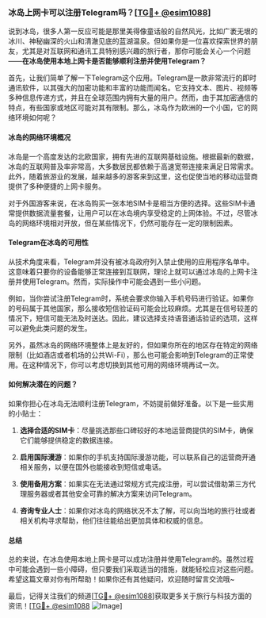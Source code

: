 ### 冰岛上网卡可以注册Telegram吗？[[TG💪+ @esim1088](https://t.me/s/esim1088)]

说到冰岛，很多人第一反应可能是那里美得像童话般的自然风光，比如广袤无垠的冰川、神秘幽深的火山和清澈见底的蓝湖温泉。但如果你是一位喜欢探索世界的朋友，尤其是对互联网和通讯工具特别感兴趣的旅行者，那你可能会关心一个问题——**在冰岛使用本地上网卡是否能够顺利注册并使用Telegram？**

首先，让我们简单了解一下Telegram这个应用。Telegram是一款非常流行的即时通讯软件，以其强大的加密功能和丰富的功能而闻名。它支持文本、图片、视频等多种信息传递方式，并且在全球范围内拥有大量的用户。然而，由于其加密通信的特点，有些国家或地区可能对其有限制。那么，冰岛作为欧洲的一个小国，它的网络环境如何呢？

#### 冰岛的网络环境概况

冰岛是一个高度发达的北欧国家，拥有先进的互联网基础设施。根据最新的数据，冰岛的互联网普及率非常高，大多数居民都依赖于高速宽带连接来满足日常需求。此外，随着旅游业的发展，越来越多的游客来到这里，这也促使当地的移动运营商提供了多种便捷的上网卡服务。

对于外国游客来说，在冰岛购买一张本地SIM卡是相当方便的选择。这些SIM卡通常提供数据流量套餐，让用户可以在冰岛境内享受稳定的上网体验。不过，尽管冰岛的网络环境相对开放，但在某些情况下，仍然可能存在一定的限制因素。

#### Telegram在冰岛的可用性

从技术角度来看，Telegram并没有被冰岛政府列入禁止使用的应用程序名单中。这意味着只要你的设备能够正常连接到互联网，理论上就可以通过冰岛的上网卡注册并使用Telegram。然而，实际操作中可能会遇到一些小问题。

例如，当你尝试注册Telegram时，系统会要求你输入手机号码进行验证。如果你的号码属于其他国家，那么接收短信验证码可能会比较麻烦。尤其是在信号较差的情况下，短信可能无法及时送达。因此，建议选择支持语音通话验证的选项，这样可以避免此类问题的发生。

另外，虽然冰岛的网络环境整体上是友好的，但如果你所在的地区存在特定的网络限制（比如酒店或者机场的公共Wi-Fi），那么也可能会影响到Telegram的正常使用。在这种情况下，你可以考虑切换到其他可用的网络环境再试一次。

#### 如何解决潜在的问题？

如果你担心在冰岛无法顺利注册Telegram，不妨提前做好准备。以下是一些实用的小贴士：

1. **选择合适的SIM卡**：尽量挑选那些口碑较好的本地运营商提供的SIM卡，确保它们能够提供稳定的数据连接。
   
2. **启用国际漫游**：如果你的手机支持国际漫游功能，可以联系自己的运营商开通相关服务，以便在国外也能接收到短信或电话。

3. **使用备用方案**：如果实在无法通过常规方式完成注册，可以尝试借助第三方代理服务器或者其他安全可靠的解决方案来访问Telegram。

4. **咨询专业人士**：如果你对冰岛的网络状况不太了解，可以向当地的旅行社或者相关机构寻求帮助，他们往往能给出更加具体和权威的信息。

#### 总结

总的来说，在冰岛使用本地上网卡是可以成功注册并使用Telegram的。虽然过程中可能会遇到一些小障碍，但只要我们采取适当的措施，就能轻松应对这些问题。希望这篇文章对你有所帮助！如果你还有其他疑问，欢迎随时留言交流哦~

最后，记得关注我们的频道[[TG💪+ @esim1088](https://t.me/s/esim1088)]获取更多关于旅行与科技方面的资讯！[[TG💪+ @esim1088](https://t.me/s/esim1088) ![Image](https://i.postimg.cc/4NQfJmqS/Snipaste-2025-05-13-00-14-12.png)]